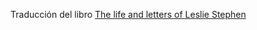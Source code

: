 Traducción del libro [The life and letters of Leslie Stephen](https://archive.org/details/lifelettersofles00maituoft)
